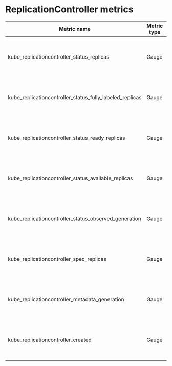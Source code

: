# ReplicationController metrics

| Metric name| Metric type | Labels/tags | Status |
| ---------- | ----------- | ----------- | ----------- |
| kube_replicationcontroller_status_replicas | Gauge | `replicationcontroller`=&lt;replicationcontroller-name&gt; <br> `namespace`=&lt;replicationcontroller-namespace&gt; | STABLE |
| kube_replicationcontroller_status_fully_labeled_replicas | Gauge | `replicationcontroller`=&lt;replicationcontroller-name&gt; <br> `namespace`=&lt;replicationcontroller-namespace&gt; | STABLE |
| kube_replicationcontroller_status_ready_replicas | Gauge | `replicationcontroller`=&lt;replicationcontroller-name&gt; <br> `namespace`=&lt;replicationcontroller-namespace&gt; | STABLE |
| kube_replicationcontroller_status_available_replicas | Gauge | `replicationcontroller`=&lt;replicationcontroller-name&gt; <br> `namespace`=&lt;replicationcontroller-namespace&gt; | STABLE |
| kube_replicationcontroller_status_observed_generation | Gauge | `replicationcontroller`=&lt;replicationcontroller-name&gt; <br> `namespace`=&lt;replicationcontroller-namespace&gt; | STABLE |
| kube_replicationcontroller_spec_replicas | Gauge | `replicationcontroller`=&lt;replicationcontroller-name&gt; <br> `namespace`=&lt;replicationcontroller-namespace&gt; | STABLE |
| kube_replicationcontroller_metadata_generation | Gauge | `replicationcontroller`=&lt;replicationcontroller-name&gt; <br> `namespace`=&lt;replicationcontroller-namespace&gt; | STABLE |
| kube_replicationcontroller_created | Gauge | `replicationcontroller`=&lt;replicationcontroller-name&gt; <br> `namespace`=&lt;replicationcontroller-namespace&gt; | STABLE |
